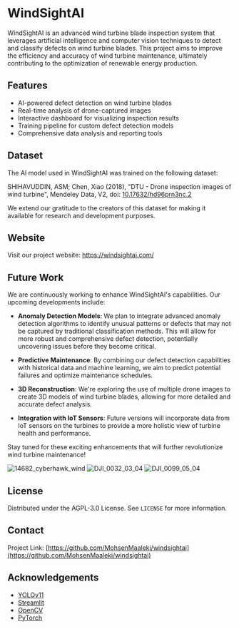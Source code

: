 # WindSightAI

WindSightAI is an advanced wind turbine blade inspection system that leverages artificial intelligence and computer vision techniques to detect and classify defects on wind turbine blades. This project aims to improve the efficiency and accuracy of wind turbine maintenance, ultimately contributing to the optimization of renewable energy production.

## Features

- AI-powered defect detection on wind turbine blades
- Real-time analysis of drone-captured images
- Interactive dashboard for visualizing inspection results
- Training pipeline for custom defect detection models
- Comprehensive data analysis and reporting tools

## Dataset

The AI model used in WindSightAI was trained on the following dataset:

SHIHAVUDDIN, ASM; Chen, Xiao (2018), "DTU - Drone inspection images of wind turbine", Mendeley Data, V2, doi: [10.17632/hd96prn3nc.2](https://doi.org/10.17632/hd96prn3nc.2)

We extend our gratitude to the creators of this dataset for making it available for research and development purposes.

## Website

Visit our project website: https://windsightai.com/

## Future Work

We are continuously working to enhance WindSightAI's capabilities. Our upcoming developments include:

- **Anomaly Detection Models**: We plan to integrate advanced anomaly detection algorithms to identify unusual patterns or defects that may not be captured by traditional classification methods. This will allow for more robust and comprehensive defect detection, potentially uncovering issues before they become critical.

- **Predictive Maintenance**: By combining our defect detection capabilities with historical data and machine learning, we aim to predict potential failures and optimize maintenance schedules.

- **3D Reconstruction**: We're exploring the use of multiple drone images to create 3D models of wind turbine blades, allowing for more detailed and accurate defect analysis.

- **Integration with IoT Sensors**: Future versions will incorporate data from IoT sensors on the turbines to provide a more holistic view of turbine health and performance.

Stay tuned for these exciting enhancements that will further revolutionize wind turbine maintenance!

![14682_cyberhawk_wind](https://github.com/user-attachments/assets/4a9d01c8-fec3-4d89-9384-80aede03adcf)
![DJI_0032_03_04](https://github.com/user-attachments/assets/2ca01596-ce5b-4e13-9ba8-7b09cb9c3af7)
![DJI_0099_05_04](https://github.com/user-attachments/assets/77ab120e-15c2-4fe8-86ea-ef80117d6e0d)

## License

Distributed under the AGPL-3.0 License. See `LICENSE` for more information.

## Contact

Project Link: [https://github.com/MohsenMaaleki/windsightai](https://github.com/MohsenMaaleki/windsightai)

## Acknowledgements

- [YOLOv11](https://github.com/ultralytics/ultralytics)
- [Streamlit](https://streamlit.io/)
- [OpenCV](https://opencv.org/)
- [PyTorch](https://pytorch.org/)

